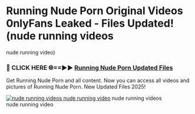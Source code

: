 # Running Nude Porn Original Videos 0nlyFans Leaked - Files Updated! (nude running videos<br>
nude running video)

<h3>🔴 CLICK HERE 🌐==►► <a href="https://tinyurl.com/2p9ay9w9" rel="nofollow">Running Nude Porn Updated Files</a></h3>

Get Running Nude Porn and all content. Now you can access all videos and pictures of Running Nude Porn. New Updated Files 2025!

[![nude running videos<br>
nude running video](https://i.imgur.com/KQgVmj3.gif)](https://tinyurl.com/2p9ay9w9)
nude running videos<br>
nude running video